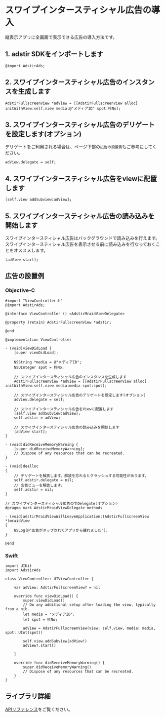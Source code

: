 # スワイプインタースティシャル広告の導入

縦表示アプリに全画面で表示できる広告の導入方法です。

## 1. adstir SDKをインポートします

```objc
@import AdstirAds;
```

## 2. スワイプインタースティシャル広告のインスタンスを生成します

```objc
AdstirFullscreenView *adView = [[AdstirFullscreenView alloc] initWithView:self.view media:@"メディアID" spot:枠No];
```

## 3. スワイプインタースティシャル広告のデリゲートを設定します(オプション)

デリゲートをご利用される場合は、ページ下部の`広告の設置例`もご参考にしてください。

```objc
adView.delegate = self;
```

## 4. スワイプインタースティシャル広告をviewに配置します

```objc
[self.view addSubview:adView];
```

## 5. スワイプインタースティシャル広告の読み込みを開始します

スワイプインタースティシャル広告はバックグラウンドで読み込みを行えます。
スワイプインタースティシャル広告を表示させる前に読み込みを行なっておくことをオススメします。

```objc
[adView start];
```

## 広告の設置例

### Objective-C

```objc
#import "ViewController.h"
@import AdstirAds;

@interface ViewController () <AdstirMraidViewDelegate>

@property (retain) AdstirFullscreenView *adstir;

@end

@implementation ViewController

- (void)viewDidLoad {
    [super viewDidLoad];

    NSString *media = @"メディアID";
    NSUInteger spot = 枠No;

    // スワイプインタースティシャル広告のインスタンスを生成します
    AdstirFullscreenView *adView = [[AdstirFullscreenView alloc] initWithView:self.view media:media spot:spot];

    // スワイプインタースティシャル広告のデリゲートを設定します(オプション)
    adView.delegate = self;

    // スワイプインタースティシャル広告をViewに配置します
    [self.view addSubview:adView];
    self.adstir = adView;

    // スワイプインタースティシャル広告の読み込みを開始します
    [adView start];
}

- (void)didReceiveMemoryWarning {
    [super didReceiveMemoryWarning];
    // Dispose of any resources that can be recreated.
}

- (void)dealloc
{
    // デリゲートを解放します。解放を忘れるとクラッシュする可能性があります。
    self.adstir.delegate = nil;
    // 広告ビューを解放します。
    self.adstir = nil;
}

// スワイプインタースティシャル広告のでDelegate(オプション)
#pragma mark AdstirMraidViewDelegate methods

- (void)adstirMraidViewWillLeaveApplication:(AdstirFullscreenView *)mraidView
{
    NSLog(@"広告がタップされてアプリから離れました");
}

@end
```

### Swift

```objc
import UIKit
import AdstirAds

class ViewController: UIViewController {
    
    var adView: AdstirFullscreenView? = nil

    override func viewDidLoad() {
        super.viewDidLoad()
        // Do any additional setup after loading the view, typically from a nib.
        let media = "メディアID";
        let spot = 枠No;
        
        adView = AdstirFullscreenView(view: self.view, media: media, spot: UInt(spot))
        
        self.view.addSubview(adView!)
        adView?.start()
        
    }

    override func didReceiveMemoryWarning() {
        super.didReceiveMemoryWarning()
        // Dispose of any resources that can be recreated.
    }
}
```

## ライブラリ詳細

[APIリファレンス](../api/index.md#スワイプインタースティシャル広告)をご覧ください。